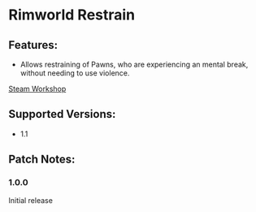 # Rimworld Restrain
## Features:

 - Allows restraining of Pawns, who are experiencing an mental break, without needing to use violence.

[Steam Workshop](https://steamcommunity.com/sharedfiles/filedetails/?id=2107856143)
## Supported Versions:

 - 1.1

## Patch Notes:
### 1.0.0
Initial release


